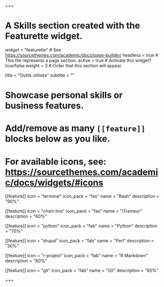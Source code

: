 +++
# A Skills section created with the Featurette widget.
widget = "featurette"  # See https://sourcethemes.com/academic/docs/page-builder/
headless = true  # This file represents a page section.
active = true  # Activate this widget? true/false
weight = 3  # Order that this section will appear.

title = "Outils utilisés"
subtitle = ""

# Showcase personal skills or business features.
#
# Add/remove as many `[[feature]]` blocks below as you like.
#
# For available icons, see: https://sourcethemes.com/academic/docs/widgets/#icons

[[feature]]
  icon = "terminal"
  icon_pack = "fas"
  name = "Bash"
  description = "90%"

[[feature]]
  icon = "chart-line"
  icon_pack = "fas"
  name = "iTrameur"
  description = "60%"

[[feature]]
  icon = "python"
  icon_pack = "fab"
  name = "Python"
  description = "70%"

[[feature]]
  icon = "drupal"
  icon_pack = "fab"
  name = "Perl"
  description = "30%"

[[feature]]
  icon = "r-project"
  icon_pack = "fab"
  name = "R Markdown"
  description = "60%"

[[feature]]
  icon = "git"
  icon_pack = "fab"
  name = "Git"
  description = "80%"

+++
